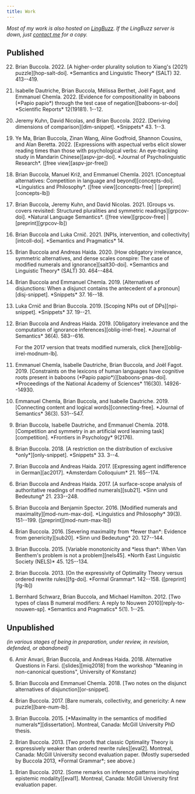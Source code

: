 ```yaml
---
title: Work
---
```


*Most of my work is also hosted on [LingBuzz][].
If the LingBuzz server is down, just [contact me](/contact/) for a copy.*

[LingBuzz]: https://ling.auf.net/lingbuzz
[email]: mailto:brian.buccola@gmail.com

## Published

<ol reversed>
<li><p>Brian Buccola. 2022.
[A higher-order plurality solution to Xiang's (2021) puzzle][hop-salt-doi].
*Semantics and Linguistic Theory* (SALT) 32. 413--419.</p></li>

<li><p>Isabelle Dautriche, Brian Buccola, Mélissa Berthet, Joël Fagot, and Emmanuel Chemla. 2022.
[Evidence for compositionality in baboons (*Papio papio*) through the test case of negation][baboons-sr-doi]
*Scientific Reports* 12(19181). 1--12.</p></li>

<li><p>Jeremy Kuhn, David Nicolas, and Brian Buccola. 2022.
[Deriving dimensions of comparison][dim-snippet].
*Snippets* 43. 1--3.</p></li>

<li><p>Ye Ma, Brian Buccola, Zinan Wang, Aline Godfroid, Shannon Cousins,
and Alan Beretta. 2022.
[Expressions with aspectual verbs elicit slower reading times
than those with psychological verbs:
An eye-tracking study in Mandarin Chinese][aspv-jpr-doi].
*Journal of Psycholinguistic Research*.
([free view][aspv-jpr-free])</p></li>

<li><p>Brian Buccola, Manuel Križ, and Emmanuel Chemla. 2021.
[Conceptual alternatives: Competition in language and beyond][concepts-doi].
*Linguistics and Philosophy*.
([free view][concepts-free] | [preprint][concepts-lb])</p></li>

<li><p>Brian Buccola, Jeremy Kuhn, and David Nicolas. 2021.
[Groups vs. covers revisited: Structured pluralities and symmetric readings][grpcov-doi].
*Natural Language Semantics*.
([free view][grpcov-free] | [preprint][grpcov-lb])</p></li>

<li><p>Brian Buccola and Luka Crnič. 2021.
[NPIs, intervention, and collectivity][intcoll-doi].
*Semantics and Pragmatics* 14.</p></li>

<li><p>Brian Buccola and Andreas Haida. 2020.
[How obligatory irrelevance, symmetric alternatives, and dense scales conspire: The case of modified numerals and ignorance][salt30-doi].
*Semantics and Linguistic Theory* (SALT) 30. 464--484.</p></li>

<li><p>Brian Buccola and Emmanuel Chemla. 2019.
[Alternatives of disjunctions: When a disjunct contains the antecedent of a pronoun][disj-snippet].
*Snippets* 37. 16--18.</p></li>

<li><p>Luka Crnič and Brian Buccola. 2019.
[Scoping NPIs out of DPs][npi-snippet].
*Snippets* 37. 19--21.</p></li>

<li><p>Brian Buccola and Andreas Haida. 2019.
[Obligatory irrelevance and the computation of ignorance inferences][oblig-irrel-free].
*Journal of Semantics* 36(4). 583--616.</p>

<p>For the 2017 version that treats modified numerals, click [here][oblig-irrel-modnum-lb].</p></li>

<li><p>Emmanuel Chemla, Isabelle Dautriche, Brian Buccola, and Joël Fagot. 2019.
[Constraints on the lexicons of human languages have cognitive roots present in baboons (*Papio papio*)][baboons-pnas-doi].
*Proceedings of the National Academy of Sciences* 116(30).
14926--14930.</p></li>

<li><p>Emmanuel Chemla, Brian Buccola, and Isabelle Dautriche. 2019.
[Connecting content and logical words][connecting-free].
*Journal of Semantics* 36(3). 531--547.</p></li>

<li><p>Brian Buccola, Isabelle Dautriche, and Emmanuel Chemla. 2018.
[Competition and symmetry in an artificial word learning task][competition].
*Frontiers in Psychology* 9(2176).</p></li>

<li><p>Brian Buccola. 2018.
[A restriction on the distribution of exclusive *only*][only-snippet].
*Snippets* 33. 3--4.</p></li>

<li><p>Brian Buccola and Andreas Haida. 2017.
[Expressing agent indifference in German][ac2017].
*Amsterdam Colloquium* 21. 165--174.</p></li>

<li><p>Brian Buccola and Andreas Haida. 2017.
[A surface-scope analysis of authoritative readings of modified numerals][sub21].
*Sinn und Bedeutung* 21. 233--248.</p></li>

<li><p>Brian Buccola and Benjamin Spector. 2016.
[Modified numerals and maximality][mod-num-max-doi].
*Linguistics and Philosophy* 39(3). 151--199.
([preprint][mod-num-max-lb])</p></li>

<li><p>Brian Buccola. 2016.
[Severing maximality from *fewer than*: Evidence from genericity][sub20].
*Sinn und Bedeutung* 20. 127--144.</p></li>

<li><p>Brian Buccola. 2015.
[Variable monotonicity and *less than*: When Van Benthem's problem is not a problem][nels45].
*North East Linguistic Society (NELS)* 45. 125--134.</p></li>

<li><p>Brian Buccola. 2013.
[On the expressivity of Optimality Theory versus ordered rewrite rules][fg-doi].
*Formal Grammar*. 142--158.
([preprint][fg-lb])</p></li>

<li><p>Bernhard Schwarz, Brian Buccola, and Michael Hamilton. 2012.
[Two types of class B numeral modifiers: A reply to Nouwen 2010][reply-to-nouwen-sp].
*Semantics and Pragmatics* 5(1). 1--25.</p></li>
</ol>

[ac2017]: https://ling.auf.net/lingbuzz/003763/current.pdf
[aspv-jpr-doi]: https://doi.org/10.1007/s10936-022-09846-y
[aspv-jpr-free]: https://rdcu.be/cH2yS
[baboons-pnas-doi]: https://doi.org/10.1073/pnas.1907023116
[baboons-sr-doi]: https://doi.org/10.1038/s41598-022-21143-1
[competition]: https://doi.org/10.3389/fpsyg.2018.02176
[concepts-doi]: https://doi.org/10.1007/s10988-021-09327-w
[concepts-free]: https://rdcu.be/clHm8
[concepts-lb]: https://ling.auf.net/lingbuzz/003208/current.pdf
[connecting-free]: https://academic.oup.com/jos/article/36/3/531/5357453?guestAccessKey=56c2ee7a-5258-44d1-b7b0-0e431faa41b2
[dim-snippet]: https://doi.org/10.7358/snip-2022-043-knbu
[disj-snippet]: https://www.ledonline.it/snippets/allegati/snippets37007.pdf
[fg-doi]: https://doi.org/10.1007/978-3-642-39998-5_9
[fg-lb]: https://ling.auf.net/lingbuzz/002513/current.pdf
[grpcov-doi]: https://doi.org/10.1007/s11050-021-09179-x
[grpcov-free]: https://rdcu.be/ckRVl
[grpcov-lb]: https://ling.auf.net/lingbuzz/004969/current.pdf
[hop-salt-doi]: https://doi.org/10.3765/salt.v1i0.5386
[intcoll-doi]: http://doi.org/10.3765/sp.14.2
[mod-num-max-doi]: https://doi.org/10.1007/s10988-016-9187-2
[mod-num-max-lb]: https://ling.auf.net/lingbuzz/002528/current.pdf
[nels45]: https://ling.auf.net/lingbuzz/002512/current.pdf
[npi-snippet]: https://www.ledonline.it/snippets/allegati/snippets37008.pdf
[oblig-irrel-free]: https://academic.oup.com/jos/article/36/4/583/5552011?guestAccessKey=c1591117-b3fe-442e-ab03-0b58dd79646e
[oblig-irrel-modnum-lb]: https://ling.auf.net/lingbuzz/003600/v1.pdf
[only-snippet]: http://www.ledonline.it/snippets/allegati/snippets33002.pdf
[reply-to-nouwen-sp]: http://doi.org/10.3765/sp.5.1
[salt30-doi]: https://doi.org/10.3765/salt.v30i0.4853
[sub20]: https://ling.auf.net/lingbuzz/002847/current.pdf
[sub21]: https://ling.auf.net/lingbuzz/003307/current.pdf

## Unpublished

*(in various stages of being in preparation, under review, in revision, defended, or abandoned)*

<ol reversed>
<li><p>Amir Anvari, Brian Buccola, and Andreas Haida. 2018.
  Alternative Questions in Farsi.
  ([slides][miq2018] from the workshop "Meaning in non-canonical questions", University of Konstanz)</p></li>

<li><p>Brian Buccola and Emmanuel Chemla. 2018.
  [Two notes on the disjunct alternatives of disjunction][or-snippet].</p></li>

<li><p>Brian Buccola. 2017.
  [Bare numerals, collectivity, and genericity: A new
  puzzle][bare-num-lb].</p></li>

<li><p>Brian Buccola. 2015.
  [*Maximality in the semantics of modified numerals*][dissertation].
  Montreal, Canada: McGill University PhD thesis.</p></li>

<li><p>Brian Buccola. 2013.
  [Two proofs that classic Optimality Theory is expressively weaker than ordered rewrite rules][eval2].
  Montreal, Canada: McGill University second evaluation paper.
  (Mostly superseded by Buccola 2013, *Formal Grammar*; see above.)</p></li>

<li><p>Brian Buccola. 2012.
  [Some remarks on inference patterns involving epistemic modality][eval1].
  Montreal, Canada: McGill University first evaluation paper.</p></li>
</ol>

[bare-num-lb]: https://ling.auf.net/lingbuzz/003400/current.pdf
[dissertation]: https://ling.auf.net/lingbuzz/003039/current.pdf
[eval1]: https://ling.auf.net/lingbuzz/003037/current.pdf
[eval2]: https://ling.auf.net/lingbuzz/003038/current.pdf
[miq2018]: https://drive.google.com/file/d/1di75XXJOFL2iOjQEU_afrsbtGGnsHY8V/view
[or-snippet]: https://ling.auf.net/lingbuzz/003967/current.pdf
